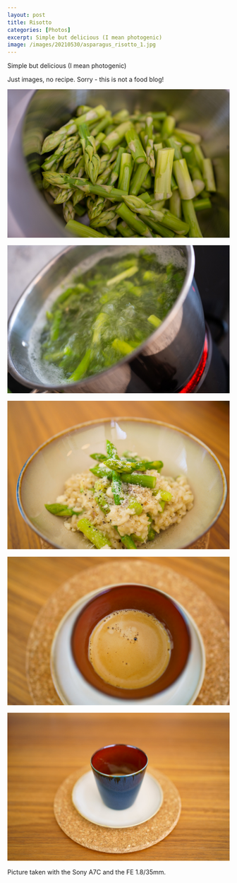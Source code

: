 ```yaml
---
layout: post
title: Risotto
categories: [Photos]
excerpt: Simple but delicious (I mean photogenic)
image: /images/20210530/asparagus_risotto_1.jpg
---
```


Simple but delicious (I mean photogenic)

Just images, no recipe. Sorry - this is not a food blog!

![Asparagus Risotto Cooking](../images/20210530/asparagus_risotto_1.jpg)

![Asparagus Risotto Cooking](../images/20210530/asparagus_risotto_2.jpg)

![Asparagus Risotto Cooking](../images/20210530/asparagus_risotto_3.jpg)

![Asparagus Risotto Cooking](../images/20210530/asparagus_risotto_4.jpg)

![Asparagus Risotto Cooking](../images/20210530/asparagus_risotto_5.jpg)


Picture taken with the Sony A7C and the FE 1.8/35mm.

